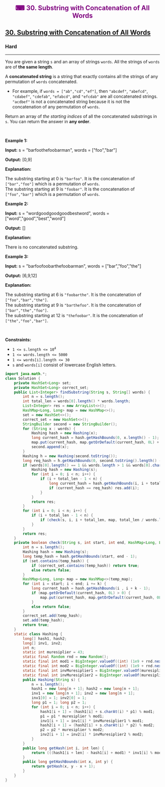 <div align = "center">
<h style = "margin-bottom: 0px; margin-top: 0px; color : purple;" align = "center" class = "header">

## ⌨ 30. Substring with Concatenation of All Words

</h>
</div>

<h2><a href="https://leetcode.com/problems/substring-with-concatenation-of-all-words" target = "_blank">30. Substring with Concatenation of All Words</a></h2><h3>Hard</h3><hr><p>You are given a string <code>s</code> and an array of strings <code>words</code>. All the strings of <code>words</code> are of <strong>the same length</strong>.</p>

<p>A <strong>concatenated string</strong> is a string that exactly contains all the strings of any permutation of <code>words</code> concatenated.</p>

<ul>
	<li>For example, if <code>words = [&quot;ab&quot;,&quot;cd&quot;,&quot;ef&quot;]</code>, then <code>&quot;abcdef&quot;</code>, <code>&quot;abefcd&quot;</code>, <code>&quot;cdabef&quot;</code>, <code>&quot;cdefab&quot;</code>, <code>&quot;efabcd&quot;</code>, and <code>&quot;efcdab&quot;</code> are all concatenated strings. <code>&quot;acdbef&quot;</code> is not a concatenated string because it is not the concatenation of any permutation of <code>words</code>.</li>
</ul>

<p>Return an array of <em>the starting indices</em> of all the concatenated substrings in <code>s</code>. You can return the answer in <strong>any order</strong>.</p>

<p>&nbsp;</p>
<p><strong class="example">Example 1:</strong></p>

<div class="example-block">
<p><strong>Input:</strong> <span class="example-io">s = &quot;barfoothefoobarman&quot;, words = [&quot;foo&quot;,&quot;bar&quot;]</span></p>

<p><strong>Output:</strong> <span class="example-io">[0,9]</span></p>

<p><strong>Explanation:</strong></p>

<p>The substring starting at 0 is <code>&quot;barfoo&quot;</code>. It is the concatenation of <code>[&quot;bar&quot;,&quot;foo&quot;]</code> which is a permutation of <code>words</code>.<br />
The substring starting at 9 is <code>&quot;foobar&quot;</code>. It is the concatenation of <code>[&quot;foo&quot;,&quot;bar&quot;]</code> which is a permutation of <code>words</code>.</p>
</div>

<p><strong class="example">Example 2:</strong></p>

<div class="example-block">
<p><strong>Input:</strong> <span class="example-io">s = &quot;wordgoodgoodgoodbestword&quot;, words = [&quot;word&quot;,&quot;good&quot;,&quot;best&quot;,&quot;word&quot;]</span></p>

<p><strong>Output:</strong> <span class="example-io">[]</span></p>

<p><strong>Explanation:</strong></p>

<p>There is no concatenated substring.</p>
</div>

<p><strong class="example">Example 3:</strong></p>

<div class="example-block">
<p><strong>Input:</strong> <span class="example-io">s = &quot;barfoofoobarthefoobarman&quot;, words = [&quot;bar&quot;,&quot;foo&quot;,&quot;the&quot;]</span></p>

<p><strong>Output:</strong> <span class="example-io">[6,9,12]</span></p>

<p><strong>Explanation:</strong></p>

<p>The substring starting at 6 is <code>&quot;foobarthe&quot;</code>. It is the concatenation of <code>[&quot;foo&quot;,&quot;bar&quot;,&quot;the&quot;]</code>.<br />
The substring starting at 9 is <code>&quot;barthefoo&quot;</code>. It is the concatenation of <code>[&quot;bar&quot;,&quot;the&quot;,&quot;foo&quot;]</code>.<br />
The substring starting at 12 is <code>&quot;thefoobar&quot;</code>. It is the concatenation of <code>[&quot;the&quot;,&quot;foo&quot;,&quot;bar&quot;]</code>.</p>
</div>

<p>&nbsp;</p>
<p><strong>Constraints:</strong></p>

<ul>
	<li><code>1 &lt;= s.length &lt;= 10<sup>4</sup></code></li>
	<li><code>1 &lt;= words.length &lt;= 5000</code></li>
	<li><code>1 &lt;= words[i].length &lt;= 30</code></li>
	<li><code>s</code> and <code>words[i]</code> consist of lowercase English letters.</li>
</ul>

```java
import java.math.*;
class Solution {
    private HashSet<Long> set;
    private HashSet<Long> correct_set;
    public List<Integer> findSubstring(String s, String[] words) {
        int n = s.length();
        int total_len = words[0].length() * words.length;
        List<Integer> res = new ArrayList<>();
        HashMap<Long, Long> map = new HashMap<>();
        set = new HashSet<>();
        correct_set = new HashSet<>();
        StringBuilder second = new StringBuilder();
        for (String x : words) {
            Hashing hash = new Hashing(x);
            long current_hash = hash.getHashBounds(0, x.length() - 1);
            map.put(current_hash, map.getOrDefault(current_hash, 0L) + 1);
            second.append(x);
        }
        Hashing h = new Hashing(second.toString());
        long req_hash = h.getHashBounds(0, second.toString().length() - 1);
        if (words[0].length() == 1 && words.length > 1 && words[0].charAt(0) == 'a' && words[1].charAt(0) == 'a') {
            Hashing hash = new Hashing(s);
            for (int i = 0; i < n; i++) {
                if (i + total_len - 1 < n) {
                    long current_hash = hash.getHashBounds(i, i + total_len - 1);
                    if (current_hash == req_hash) res.add(i);
                }
            }
            return res;
        }
        for (int i = 0; i < n; i++) {
            if (i + total_len - 1 < n) {
                if (check(s, i, i + total_len, map, total_len / words.length)) res.add(i);
            }
        }
        return res;
    }
    private boolean check(String s, int start, int end, HashMap<Long, Long> temp_map, int k) {
        int n = s.length();
        Hashing hash = new Hashing(s);
        long temp_hash = hash.getHashBounds(start, end - 1);
        if (set.contains(temp_hash)) {
            if (correct_set.contains(temp_hash)) return true;
            else return false;
        }
        HashMap<Long, Long> map = new HashMap<>(temp_map);
        for (int i = start; i < end; i += k) {
            long current_hash = hash.getHashBounds(i , i + k - 1);
            if (map.getOrDefault(current_hash, 0L) > 0) {
                map.put(current_hash, map.getOrDefault(current_hash, 0L) - 1);
            }
            else return false;
        }
        correct_set.add(temp_hash);
        set.add(temp_hash);
        return true;
    }
    static class Hashing {
        long[] hash1, hash2;
        long[] inv1, inv2;
        int n;
        static int muresiplier = 43;
        static final Random rnd = new Random();
        static final int mod1 = BigInteger.valueOf((int) (1e9 + rnd.nextInt((int) 1e9))).nextProbablePrime().intValue();
        static final int mod2 = BigInteger.valueOf((int) (1e9 + rnd.nextInt((int) 1e9))).nextProbablePrime().intValue();
        static final int invMuresiplier1 = BigInteger.valueOf(muresiplier).modInverse(BigInteger.valueOf(mod1)).intValue();
        static final int invMuresiplier2 = BigInteger.valueOf(muresiplier).modInverse(BigInteger.valueOf(mod2)).intValue();
        public Hashing(String s) {
            n = s.length();
            hash1 = new long[n + 1]; hash2 = new long[n + 1];
            inv1 = new long[n + 1]; inv2 = new long[n + 1];
            inv1[0] = 1; inv2[0] = 1;
            long p1 = 1; long p2 = 1;
            for (int i = 0; i < n; i++) {
                hash1[i + 1] = (hash1[i] + s.charAt(i) * p1) % mod1;
                p1 = p1 * muresiplier % mod1;
                inv1[i + 1] = inv1[i] * invMuresiplier1 % mod1;
                hash2[i + 1] = (hash2[i] + s.charAt(i) * p2) % mod2;
                p2 = p2 * muresiplier % mod2;
                inv2[i + 1] = inv2[i] * invMuresiplier2 % mod2;
            }
        }
        public long getHash(int i, int len) {
            return (((hash1[i + len] - hash1[i] + mod1) * inv1[i] % mod1) << 32) + (hash2[i + len] - hash2[i] + mod2) * inv2[i] % mod2;
        }
        public long getHashBounds(int x, int y) {
            return getHash(x, y - x + 1);
        }
    }
}
```
